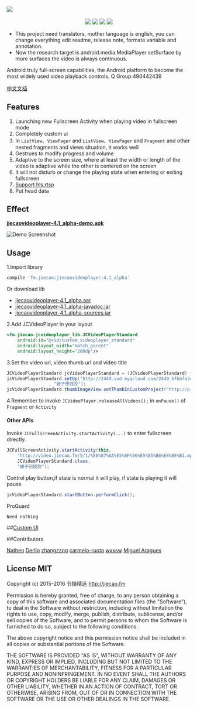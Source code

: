 <a href="https://github.com/lipangit/JieCaoVideoPlayer" target="_blank"><img src="https://raw.githubusercontent.com/lipangit/JieCaoVideoPlayer/develop/screenshots/logo2x.png" style="max-width:100%;"></a>
--
<p align="center">
<a href="http://developer.android.com/index.html"><img src="https://img.shields.io/badge/platform-android-green.svg"></a>
<a href="http://search.maven.org/#artifactdetails%7Cfm.jiecao%7Cjiecaovideoplayer%7C3.6.3%7Caar"><img src="https://img.shields.io/badge/Maven%20Central-4.1_alpha-green.svg"></a>
<a href="http://choosealicense.com/licenses/mit/"><img src="https://img.shields.io/badge/license-MIT-green.svg"></a>
<a href="https://android-arsenal.com/details/1/3269"><img src="https://img.shields.io/badge/Android%20Arsenal-jiecaovideoplayer-green.svg?style=true"></a>
</p>

* This project need translators, mother language is english, you can change everything edit readme, release note, formate variable and annotation.
* Now the research target is android.media.MediaPlayer setSurface by more surfaces the video is always continuous.

Android truly full-screen capabilities, the Android platform to become the most widely used video playback controls. Q Group:490442439


[中文文档](README-ZH.md)

## Features
1. Launching new Fullscreen Activity when playing video in fullscreen mode
2. Completely custom ui
3. In `ListView`、`ViewPager` and `ListView`、`ViewPager` and `Fragment` and other nested fragments and views situation, it works well
4. Gestrues to modify progress and volume
5. Adaptive to the screen size, where at least the width or length of the video is adaptive while the other  is centered on the screen
6. It will not disturb or change the playing state when entering or exiting fullscreen
7. [Support hls,rtsp](https://github.com/Bilibili/ijkplayer)
8. Put head data

## Effect

**[jiecaovideoplayer-4.1_alpha-demo.apk](https://raw.githubusercontent.com/lipangit/jiecaovideoplayer/develop/downloads/jiecaovideoplayer-4.1_alpha-demo.apk)**

![Demo Screenshot][1]

## Usage
1.Import library
```gradle
compile 'fm.jiecao:jiecaovideoplayer:4.1_alpha'
```

Or download lib

* [jiecaovideoplayer-4.1_alpha.aar](https://raw.githubusercontent.com/lipangit/jiecaovideoplayer/develop/downloads/jiecaovideoplayer-4.1_alpha.aar)
* [jiecaovideoplayer-4.1_alpha-javadoc.jar](https://raw.githubusercontent.com/lipangit/jiecaovideoplayer/develop/downloads/jiecaovideoplayer-4.1_alpha-javadoc.jar)
* [jiecaovideoplayer-4.1_alpha-sources.jar](https://raw.githubusercontent.com/lipangit/jiecaovideoplayer/develop/downloads/jiecaovideoplayer-4.1_alpha-sources.jar)

2.Add JCVideoPlayer in your layout
```xml
<fm.jiecao.jcvideoplayer_lib.JCVideoPlayerStandard
    android:id="@+id/custom_videoplayer_standard"
    android:layout_width="match_parent"
    android:layout_height="200dp"/>
```

3.Set the video uri, video thumb url and video title
```java
JCVideoPlayerStandard jcVideoPlayerStandard = (JCVideoPlayerStandard) findViewById(R.id.custom_videoplayer_standard);
jcVideoPlayerStandard.setUp("http://2449.vod.myqcloud.com/2449_bfbbfa3cea8f11e5aac3db03cda99974.f20.mp4"
                , "嫂子想我没");
jcVideoPlayerStandard.thumbImageView.setThumbInCustomProject("http://p.qpic.cn/videoyun/0/2449_43b6f696980311e59ed467f22794e792_1/640");
```

4.Remember to invoke `JCVideoPlayer.releaseAllVideos();` in `onPause()` of `Fragment` or `Activity`

#### Other APIs

Invoke `JCFullScreenActivity.startActivity(...)` to enter fullscreen directly.
```java
JCFullScreenActivity.startActivity(this,
    "http://video.jiecao.fm/5/1/%E8%87%AA%E5%8F%96%E5%85%B6%E8%BE%B1.mp4",
    JCVideoPlayerStandard.class,
    "嫂子别摸我");
```

Control play button,if state is normal it will play, if state is playing it will pause
```java
jcVideoPlayerStandard.startButton.performClick();
```

ProGuard
```
Need nothing
```

##[Custom UI](./README_CUSTOM_UI.md)

##Contributors

[Nathen](https://github.com/lipangit) [Derlio](https://github.com/derlio) [zhangzzqq](https://github.com/zhangzzqq) [carmelo-ruota](https://github.com/carmelo-ruota) [wxxsw](https://github.com/wxxsw) [Miguel Aragues](https://github.com/Maragues)

## License MIT

Copyright (c) 2015-2016 节操精选 http://jiecao.fm

Permission is hereby granted, free of charge, to any person obtaining a copy of this software and associated documentation files (the "Software"), to deal in the Software without restriction, including without limitation the rights to use, copy, modify, merge, publish, distribute, sublicense, and/or sell copies of the Software, and to permit persons to whom the Software is furnished to do so, subject to the following conditions:

The above copyright notice and this permission notice shall be included in all copies or substantial portions of the Software.

THE SOFTWARE IS PROVIDED "AS IS", WITHOUT WARRANTY OF ANY KIND, EXPRESS OR IMPLIED, INCLUDING BUT NOT LIMITED TO THE WARRANTIES OF MERCHANTABILITY, FITNESS FOR A PARTICULAR PURPOSE AND NONINFRINGEMENT. IN NO EVENT SHALL THE AUTHORS OR COPYRIGHT HOLDERS BE LIABLE FOR ANY CLAIM, DAMAGES OR OTHER LIABILITY, WHETHER IN AN ACTION OF CONTRACT, TORT OR OTHERWISE, ARISING FROM, OUT OF OR IN CONNECTION WITH THE SOFTWARE OR THE USE OR OTHER DEALINGS IN THE SOFTWARE.

[1]: ./screenshots/j6.jpg

